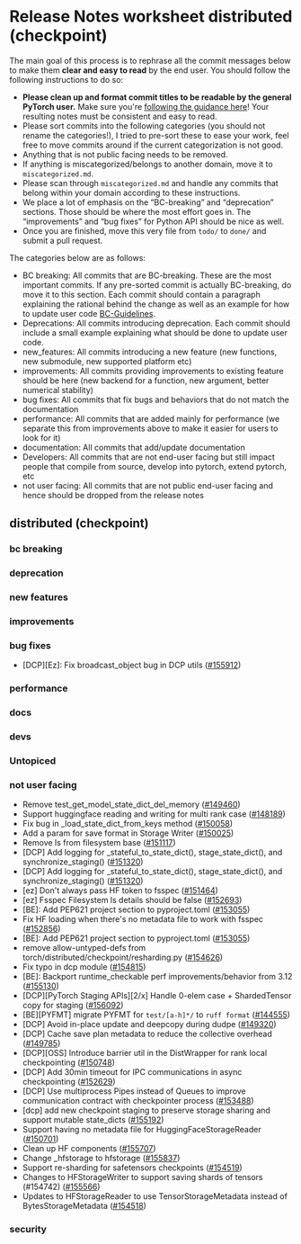 
# Release Notes worksheet distributed (checkpoint)

The main goal of this process is to rephrase all the commit messages below to make them **clear and easy to read** by the end user. You should follow the following instructions to do so:

* **Please clean up and format commit titles to be readable by the general PyTorch user.** Make sure you're [following the guidance here](https://docs.google.com/document/d/14OmgGBr1w6gl1VO47GGGdwrIaUNr92DFhQbY_NEk8mQ/edit)! Your resulting notes must be consistent and easy to read.
* Please sort commits into the following categories (you should not rename the categories!), I tried to pre-sort these to ease your work, feel free to move commits around if the current categorization is not good.
* Anything that is not public facing needs to be removed.
* If anything is miscategorized/belongs to another domain, move it to `miscategorized.md`.
* Please scan through `miscategorized.md` and handle any commits that belong within your domain according to these instructions.
* We place a lot of emphasis on the “BC-breaking” and “deprecation” sections. Those should be where the most effort goes in. The “improvements” and “bug fixes” for Python API should be nice as well.
* Once you are finished, move this very file from `todo/` to `done/` and submit a pull request.

The categories below are as follows:

* BC breaking: All commits that are BC-breaking. These are the most important commits. If any pre-sorted commit is actually BC-breaking, do move it to this section. Each commit should contain a paragraph explaining the rational behind the change as well as an example for how to update user code [BC-Guidelines](https://docs.google.com/document/d/14OmgGBr1w6gl1VO47GGGdwrIaUNr92DFhQbY_NEk8mQ/edit#heading=h.a9htwgvvec1m).
* Deprecations: All commits introducing deprecation. Each commit should include a small example explaining what should be done to update user code.
* new_features: All commits introducing a new feature (new functions, new submodule, new supported platform etc)
* improvements: All commits providing improvements to existing feature should be here (new backend for a function, new argument, better numerical stability)
* bug fixes: All commits that fix bugs and behaviors that do not match the documentation
* performance: All commits that are added mainly for performance (we separate this from improvements above to make it easier for users to look for it)
* documentation: All commits that add/update documentation
* Developers: All commits that are not end-user facing but still impact people that compile from source, develop into pytorch, extend pytorch, etc
* not user facing: All commits that are not public end-user facing and hence should be dropped from the release notes

## distributed (checkpoint)
### bc breaking
### deprecation
### new features
### improvements
### bug fixes
- [DCP][Ez]: Fix broadcast_object bug in DCP utils ([#155912](https://github.com/pytorch/pytorch/pull/155912))
### performance
### docs
### devs
### Untopiced
### not user facing
- Remove test_get_model_state_dict_del_memory  ([#149460](https://github.com/pytorch/pytorch/pull/149460))
- Support huggingface reading and writing for multi rank case ([#148189](https://github.com/pytorch/pytorch/pull/148189))
- Fix bug in _load_state_dict_from_keys method ([#150058](https://github.com/pytorch/pytorch/pull/150058))
- Add a param for save format in Storage Writer ([#150025](https://github.com/pytorch/pytorch/pull/150025))
- Remove ls from filesystem base ([#151117](https://github.com/pytorch/pytorch/pull/151117))
- [DCP] Add logging for _stateful_to_state_dict(), stage_state_dict(), and synchronize_staging() ([#151320](https://github.com/pytorch/pytorch/pull/151320))
- [DCP] Add logging for _stateful_to_state_dict(), stage_state_dict(), and synchronize_staging() ([#151320](https://github.com/pytorch/pytorch/pull/151320))
- [ez] Don't always pass HF token to fsspec ([#151464](https://github.com/pytorch/pytorch/pull/151464))
- [ez] Fsspec Filesystem ls details should be false ([#152693](https://github.com/pytorch/pytorch/pull/152693))
- [BE]: Add PEP621 project section to pyproject.toml ([#153055](https://github.com/pytorch/pytorch/pull/153055))
- Fix HF loading when there's no metadata file to work with fsspec ([#152856](https://github.com/pytorch/pytorch/pull/152856))
- [BE]: Add PEP621 project section to pyproject.toml ([#153055](https://github.com/pytorch/pytorch/pull/153055))
- remove allow-untyped-defs from torch/distributed/checkpoint/resharding.py ([#154626](https://github.com/pytorch/pytorch/pull/154626))
- Fix typo in dcp module ([#154815](https://github.com/pytorch/pytorch/pull/154815))
- [BE]: Backport runtime_checkable perf improvements/behavior from 3.12 ([#155130](https://github.com/pytorch/pytorch/pull/155130))
- [DCP][PyTorch Staging APIs][2/x] Handle 0-elem case + ShardedTensor copy for staging ([#156092](https://github.com/pytorch/pytorch/pull/156092))
- [BE][PYFMT] migrate PYFMT for `test/[a-h]*/` to `ruff format` ([#144555](https://github.com/pytorch/pytorch/pull/144555))
- [DCP] Avoid in-place update and deepcopy during dudpe ([#149320](https://github.com/pytorch/pytorch/pull/149320))
- [DCP] Cache save plan metadata to reduce the collective overhead ([#149785](https://github.com/pytorch/pytorch/pull/149785))
- [DCP][OSS] Introduce barrier util in the DistWrapper for rank local checkpointing ([#150748](https://github.com/pytorch/pytorch/pull/150748))
- [DCP] Add 30min timeout for IPC communications in async checkpointing ([#152629](https://github.com/pytorch/pytorch/pull/152629))
- [DCP] Use multiprocess Pipes instead of Queues to improve communication contract with checkpointer process ([#153488](https://github.com/pytorch/pytorch/pull/153488))
- [dcp] add new checkpoint staging to preserve storage sharing and support mutable state_dicts ([#155192](https://github.com/pytorch/pytorch/pull/155192))
- Support having no metadata file for HuggingFaceStorageReader ([#150701](https://github.com/pytorch/pytorch/pull/150701))
- Clean up HF components ([#155707](https://github.com/pytorch/pytorch/pull/155707))
- Change _hfstorage to hfstorage ([#155837](https://github.com/pytorch/pytorch/pull/155837))
- Support re-sharding for safetensors checkpoints ([#154519](https://github.com/pytorch/pytorch/pull/154519))
- Changes to HFStorageWriter to support saving shards of tensors (#154742) ([#155566](https://github.com/pytorch/pytorch/pull/155566))
- Updates to HFStorageReader to use TensorStorageMetadata instead of BytesStorageMetadata ([#154518](https://github.com/pytorch/pytorch/pull/154518))
### security
